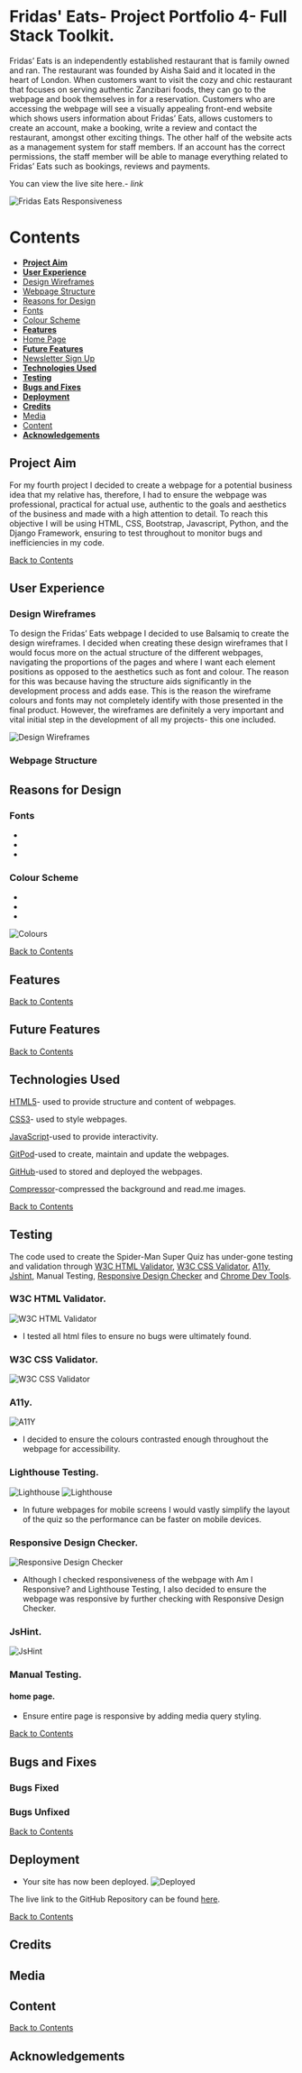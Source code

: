 <!--title-->
# Fridas' Eats- Project Portfolio 4- Full Stack Toolkit.

<!--summary paragraph-->
Fridas’ Eats is an independently established restaurant that is family owned and ran. The restaurant was founded by Aisha Said and it located in the heart of London. When customers want to visit the cozy and chic restaurant that focuses on serving authentic Zanzibari foods, they can go to the webpage and book themselves in for a reservation. Customers who are accessing the webpage will see a visually appealing front-end website which shows users information about Fridas’ Eats, allows customers to create an account, make a booking, write a review and contact the restaurant, amongst other exciting things. The other half of the website acts as a management system for staff members. If an account has the correct permissions, the staff member will be able to manage everything related to Fridas’ Eats such as bookings, reviews and payments.

<!--link to live site-->
You can view the live site here.- *link*

<!--images of responsivity of quiz-->
![Fridas Eats Responsiveness](link)

<!--contents section-->
# Contents

* [**Project Aim**](<#project-aim>)
* [**User Experience**](<#user-experience>)
* [Design Wireframes](<#design-wireframes>)
* [Webpage Structure](<#webpage-structure>)
* [Reasons for Design](<#reasons-for-design>)
* [Fonts](<#fonts>)
* [Colour Scheme](<#colour-scheme>)
* [**Features**](<#features>)
* [Home Page](<#home-page>)
* [**Future Features**](<#future-features>)
* [Newsletter Sign Up](<#newsletter-sign-up>)
* [**Technologies Used**](<#technologies-used>)
* [**Testing**](<#testing>)
* [**Bugs and Fixes**](<#bugs-and-fixes>)
* [**Deployment**](<#deployment>)
* [**Credits**](<#credits>)
* [Media](<#media>)
* [Content](<#content>)
* [**Acknowledgements**](<#acknowledgements>)

<!--project aim-->
## Project Aim
For my fourth project I decided to create a webpage for a potential business idea that my relative has, therefore, I had to ensure the webpage was professional, practical for actual use, authentic to the goals and aesthetics of the business and made with a high attention to detail. To reach this objective I will be using HTML, CSS, Bootstrap, Javascript, Python, and the Django Framework, ensuring to test throughout to monitor bugs and inefficiencies in my code.

[Back to Contents](<#contents>)

<!--user experience-->
## User Experience

### Design Wireframes
To design the Fridas’ Eats webpage I decided to use Balsamiq to create the design wireframes. I decided when creating these design wireframes that I would focus more on the actual structure of the different webpages, navigating the proportions of the pages and where I want each element positions as opposed to the aesthetics such as font and colour. The reason for this was because having the structure aids significantly in the development process and adds ease. This is the reason the wireframe colours and fonts may not completely identify with those presented in the final product. However, the wireframes are definitely a very important and vital initial step in the development of all my projects- this one included.

![Design Wireframes](link)

<!--webpage structure-->
### Webpage Structure

<!--reasons for design-->
## Reasons for Design

### Fonts
- 
- 
- 

### Colour Scheme
- 
- 
- 

![Colours](link)

[Back to Contents](<#contents>)

<!--features-->
## Features

[Back to Contents](<#contents>)

<!--future features-->
## Future Features 

[Back to Contents](<#contents>)

<!--technologies used-->
## Technologies Used

[HTML5](https://en.wikipedia.org/wiki/HTML5)- used to provide structure and content of webpages.

[CSS3](https://en.wikipedia.org/wiki/CSS)- used to style webpages.

[JavaScript](https://en.wikipedia.org/wiki/JavaScript)-used to provide interactivity.

[GitPod](https://www.gitpod.io/)-used to create, maintain and update the webpages.

[GitHub](https://github.com/)-used to stored and deployed the webpages.

[Compressor](https://compressor.io/)-compressed the background and read.me images.

[Back to Contents](<#contents>)

<!--testing-->
## Testing
The code used to create the Spider-Man Super Quiz has under-gone testing and validation through [W3C HTML Validator](https://validator.w3.org/), [W3C CSS Validator](https://jigsaw.w3.org/css-validator/#validate_by_input), [A11y](https://www.a11yproject.com/checklist/), [Jshint](https://jshint.com/), Manual Testing, [Responsive Design Checker](https://responsivedesignchecker.com/) and [Chrome Dev Tools](https://developer.chrome.com/docs/devtools/). 

### W3C HTML Validator. 
![W3C HTML Validator](assets/images/html%20valid.png)
- I tested all html files to ensure no bugs were ultimately found.

### W3C CSS Validator. 
![W3C CSS Validator](assets/images/css%20valid.png)

### A11y. 
![A11Y](assets/images/A11Y..png)
- I decided to ensure the colours contrasted enough throughout the webpage for accessibility.

### Lighthouse Testing. 
![Lighthouse](assets/images/LightHouse%20Testing.png)
![Lighthouse](assets/images/better%20lighthouse%20mobile.png)
- In future webpages for mobile screens I would vastly simplify the layout of the quiz so the performance can be faster on mobile devices.

### Responsive Design Checker. 
![Responsive Design Checker](assets/images/Responsive%20Design%20Checker.png)
- Although I checked responsiveness of the webpage with Am I Responsive? and Lighthouse Testing, I also decided to ensure the webpage was responsive by further checking with Responsive Design Checker.

### JsHint.
![JsHint](assets/images/jshint.png)

### Manual Testing. 
#### home page.
- Ensure entire page is responsive by adding media query styling.

[Back to Contents](<#contents>)

<!--bugs and fixes-->
## Bugs and Fixes

### Bugs Fixed

### Bugs Unfixed

[Back to Contents](<#contents>)

<!--deployment-->
## Deployment
- Your site has now been deployed.
![Deployed](assets/images/published.png)

The live link to the GitHub Repository can be found [here](https://github.com/NaifatSelina/FridasEats).

[Back to Contents](<#contents>)
<!--credits-->
## Credits 
## Media

## Content

[Back to Contents](<#contents>)
<!--Acknowledgements-->
## Acknowledgements